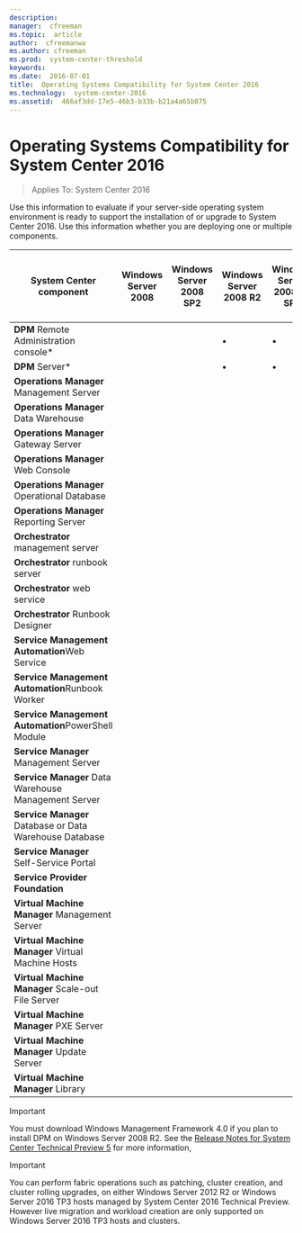 ```yaml
---
description:  
manager:  cfreeman
ms.topic:  article
author:  cfreemanwa
ms.author: cfreeman
ms.prod:  system-center-threshold
keywords:  
ms.date:  2016-07-01
title:  Operating Systems Compatibility for System Center 2016
ms.technology:  system-center-2016
ms.assetid:  466af3dd-17e5-46b3-b33b-b21a4a65b875
---
```


# Operating Systems Compatibility for System Center 2016

>Applies To: System Center 2016

Use this information to evaluate if your server-side operating system environment is ready to support the installation of or upgrade to System Center 2016. Use this information whether you are deploying one or multiple components.

|System Center  component|Windows Server 2008|Windows Server 2008 SP2|Windows Server 2008 R2|Windows Server 2008 R2 SP1|Windows Server 2012 Standard, Datacenter|Windows Server 2012 R2 Standard, Datacenter|Windows Server 2016(Server with Desktop Experience)|Windows Server 2016|Windows Server 2016 Nano Server|
|----------------------------|-----------------------|---------------------------|--------------------------|------------------------------|--------------------------------------------------------------------------------|--------------------------------------------------------------------------------------|-------------------------------------------------------------------------------------------------------------|---------------------------------------------------------------------------|---------------------------------------------------------------------------------------|
|**DPM** Remote Administration console*|||&#8226;|&#8226;|&#8226;|&#8226;|&#8226;|||
|**DPM** Server*|||&#8226;|&#8226;|&#8226;|&#8226;|&#8226;|&#8226;||
|**Operations Manager** Management Server||||||&#8226;|&#8226;|||
|**Operations Manager** Data Warehouse||||||&#8226;|&#8226;|||
|**Operations Manager** Gateway Server||||||&#8226;|&#8226;|||
|**Operations Manager** Web Console||||||&#8226;|&#8226;|||
|**Operations Manager** Operational Database||||||&#8226;|&#8226;|||
|**Operations Manager** Reporting Server||||||&#8226;|&#8226;|||
|**Orchestrator** management server||||||&#8226;|&#8226;|||
|**Orchestrator** runbook server||||||&#8226;|&#8226;|||
|**Orchestrator** web service||||||&#8226;|&#8226;|||
|**Orchestrator** Runbook Designer||||||&#8226;|&#8226;|||
|**Service Management Automation**Web Service|||||||&#8226;|&#8226;||
|**Service Management Automation**Runbook Worker|||||||&#8226;|&#8226;||
|**Service Management Automation**PowerShell Module|||||||&#8226;|&#8226;||
|**Service Manager** Management Server||||||&#8226;|&#8226;|||
|**Service Manager** Data Warehouse Management Server||||||&#8226;|&#8226;|||
|**Service Manager** Database or Data Warehouse Database||||||&#8226;|&#8226;|||
|**Service Manager** Self-Service Portal||||||&#8226;|&#8226;|||
|**Service Provider Foundation**|||||||&#8226;|&#8226;||
|**Virtual Machine Manager** Management Server|||||||&#8226;|||
|**Virtual Machine Manager** Virtual Machine Hosts||||||&#8226;|&#8226;||&#8226;|
|**Virtual Machine Manager** Scale-out File Server||||||&#8226;|&#8226;||&#8226;|
|**Virtual Machine Manager** PXE Server||||||&#8226;|&#8226;|||
|**Virtual Machine Manager** Update Server||||||&#8226;|&#8226;|||
|**Virtual Machine Manager** Library||||||&#8226;|&#8226;|||

> [!IMPORTANT]
> You must download Windows Management Framework 4.0 if you plan to install DPM on Windows Server 2008 R2. See the [Release Notes for System Center Technical Preview 5](../get-started/Release-Notes-for-System-Center-Technical-Preview-5.md) for more information,

> [!IMPORTANT]
> You can perform  fabric operations such as patching, cluster creation, and cluster rolling upgrades, on either Windows Server 2012 R2 or Windows Server 2016 TP3 hosts managed  by System Center 2016 Technical Preview. However   live migration and workload creation are only supported on Windows Server 2016 TP3 hosts and clusters.
